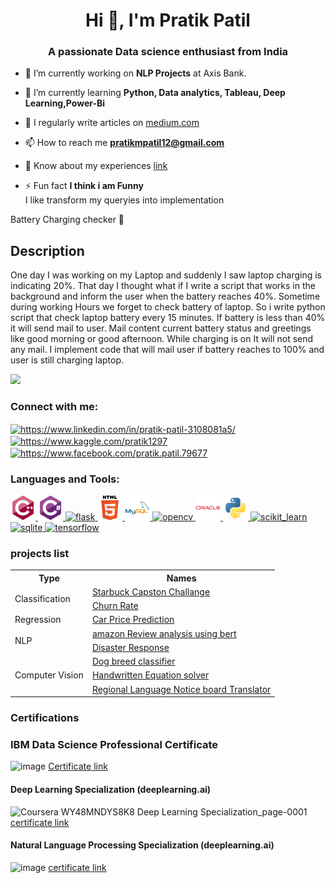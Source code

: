 <h1 align="center">Hi 👋, I'm Pratik Patil</h1>
<h3 align="center">A passionate Data science enthusiast from India</h3>

- 🔭 I’m currently working on **NLP Projects** at Axis Bank.

- 🌱 I’m currently learning **Python, Data analytics, Tableau, Deep Learning,Power-Bi**

- 📝 I regularly write articles on [medium.com](https://medium.com/@pratikmpatil12)

- 📫 How to reach me **pratikmpatil12@gmail.com**

- 📄 Know about my experiences <a href='https://drive.google.com/file/d/14RqTvxpIa4pF-DR2Pt0yFQ3CPcs9Pz1u/view?usp=sharing'> link</a>

- ⚡ Fun fact **I think i am Funny**<br>
I like transform my queryies into implementation

Battery Charging checker 🔋
## Description
One day I was working on my Laptop and suddenly I saw laptop charging is indicating 20%. That day I thought what if I write a script that works in the background and inform the user when the battery reaches 40%. Sometime during working Hours we forget to check battery of laptop.
So i write python script that check laptop battery every 15 minutes. If battery is less than 40% it will send mail to user.
Mail content current battery status and greetings like good morning or good afternoon. While charging is on It will not send any mail.
I implement code that will mail user if battery reaches to 100% and user is still charging laptop.


<img src='https://github.com/pratikp12/battery-Charging-Checker/blob/main/Hnet-image500.gif'>



    
<h3 align="left">Connect with me:</h3>
<p align="left">
<a href="https://www.linkedin.com/in/pratikmpatil/" target="blank"><img align="center" src="https://cdn.jsdelivr.net/npm/simple-icons@3.0.1/icons/linkedin.svg" alt="https://www.linkedin.com/in/pratik-patil-3108081a5/" height="30" width="40" /></a>
<a href="https://kaggle.com/https://www.kaggle.com/pratik1297" target="blank"><img align="center" src="https://cdn.jsdelivr.net/npm/simple-icons@3.0.1/icons/kaggle.svg" alt="https://www.kaggle.com/pratik1297" height="30" width="40" /></a>
<a href="https://fb.com/https://www.facebook.com/pratik.patil.79677" target="blank"><img align="center" src="https://cdn.jsdelivr.net/npm/simple-icons@3.0.1/icons/facebook.svg" alt="https://www.facebook.com/pratik.patil.79677" height="30" width="40" /></a>
</p>

<h3 align="left">Languages and Tools:</h3>
<p align="left"> <a href="https://www.w3schools.com/cpp/" target="_blank"> <img src="https://raw.githubusercontent.com/devicons/devicon/master/icons/cplusplus/cplusplus-original.svg" alt="cplusplus" width="40" height="40"/> </a> <a href="https://www.w3schools.com/cs/" target="_blank"> <img src="https://raw.githubusercontent.com/devicons/devicon/master/icons/csharp/csharp-original.svg" alt="csharp" width="40" height="40"/> </a> <a href="https://flask.palletsprojects.com/" target="_blank"> <img src="https://www.vectorlogo.zone/logos/pocoo_flask/pocoo_flask-icon.svg" alt="flask" width="40" height="40"/> </a> <a href="https://www.w3.org/html/" target="_blank"> <img src="https://raw.githubusercontent.com/devicons/devicon/master/icons/html5/html5-original-wordmark.svg" alt="html5" width="40" height="40"/> </a>  <a href="https://www.mysql.com/" target="_blank"> <img src="https://raw.githubusercontent.com/devicons/devicon/master/icons/mysql/mysql-original-wordmark.svg" alt="mysql" width="40" height="40"/> </a> <a href="https://opencv.org/" target="_blank"> <img src="https://www.vectorlogo.zone/logos/opencv/opencv-icon.svg" alt="opencv" width="40" height="40"/> </a> <a href="https://www.oracle.com/" target="_blank"> <img src="https://raw.githubusercontent.com/devicons/devicon/master/icons/oracle/oracle-original.svg" alt="oracle" width="40" height="40"/> </a> <a href="https://www.python.org" target="_blank"> <img src="https://raw.githubusercontent.com/devicons/devicon/master/icons/python/python-original.svg" alt="python" width="40" height="40"/> </a> <a href="https://scikit-learn.org/" target="_blank"> <img src="https://upload.wikimedia.org/wikipedia/commons/0/05/Scikit_learn_logo_small.svg" alt="scikit_learn" width="40" height="40"/> </a> <a href="https://www.sqlite.org/" target="_blank"> <img src="https://www.vectorlogo.zone/logos/sqlite/sqlite-icon.svg" alt="sqlite" width="40" height="40"/> </a> <a href="https://www.tensorflow.org" target="_blank"> <img src="https://www.vectorlogo.zone/logos/tensorflow/tensorflow-icon.svg" alt="tensorflow" width="40" height="40"/> </a> </p>

### projects list 
<table>
  <tr>
    <th>Type</th>
    <th>Names</th>
  
  </tr>
  <tr>
    <td rowspan="2">Classification</td>
    <td><a href='https://github.com/pratikp12/starbuck_challenge'>Starbuck Capston Challange</a></td>
  </tr>
  
  <tr>
    <td> <a href='https://github.com/pratikp12/Minimize_churn_rate'>Churn Rate</a></td>
  </tr>

  <tr>
    <td>Regression</td>
    <td><a href='https://github.com/pratikp12/Car_price_prediction'>Car Price Prediction</a></td>
  </tr>
  <tr>
    <td rowspan='2'> NLP </td>
    <td> <a href='https://github.com/pratikp12/Bert-sentiment-Amazon'>amazon Review analysis using bert </a></td>
  </tr>
   <tr>
    <td> <a href='https://github.com/pratikp12/Disaster_response'>Disaster Response</a></td>
  </tr>
  
  <tr>
    <td rowspan='3'> Computer Vision</td>
    <td> <a href='https://github.com/pratikp12/dog_breed_classifer'>Dog breed classifier</a></td>
    
  </tr>
  <tr>
    <td><a href='https://github.com/pratikp12/Handwritten_equation_solverCNN'>Handwritten Equation solver </td>
  </tr>
   <tr>    
      <td><a href='https://github.com/pratikp12/Regional-language-notice-board-translator'>Regional Language Notice board Translator</td>
    </tr>
</table>


### Certifications

### IBM Data Science Professional Certificate 
![image](https://user-images.githubusercontent.com/17496623/144737076-44d843da-193e-4bdc-b6da-3b318e637868.png)
<a href='https://www.coursera.org/account/accomplishments/specialization/certificate/Y7BAPGK4V6FT'>Certificate link</a>

#### Deep Learning Specialization (deeplearning.ai)
![Coursera WY48MNDYS8K8 Deep Learning Specialization_page-0001](https://user-images.githubusercontent.com/17496623/143686701-80cb4ceb-c2c3-468f-9371-ddf0858a8b99.jpg)
<a href='https://www.coursera.org/account/accomplishments/specialization/certificate/WY48MNDYS8K8'>certificate link</a>

#### Natural Language Processing Specialization (deeplearning.ai)
![image](https://user-images.githubusercontent.com/17496623/144736835-0e8254dc-210a-4d41-9adf-3eabc81927c4.png)
<a href='https://www.coursera.org/account/accomplishments/specialization/certificate/H4A8PZWNSVKJ'>certificate link</a>
